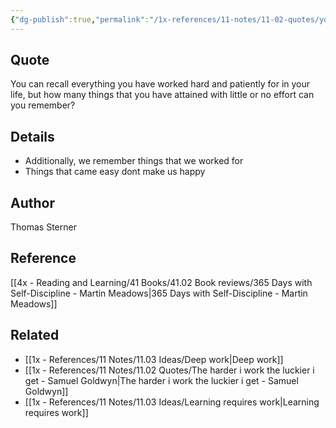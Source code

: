```yaml
---
{"dg-publish":true,"permalink":"/1x-references/11-notes/11-02-quotes/you-can-recall-everything-you-have-worked-hard-and-patiently-for-in-your-life-but-how-many-things-that-you-have-attained-with-little-or-no-effort-can-you-remember-thomas-sterner/","title":"You can recall everything you have worked hard and patiently for in your life, but how many things that you have attained with little or no effort can you remember - Thomas Sterner","created":"2024-02-21T19:38:48.813+03:00","updated":"2024-02-21T19:41:31.947+03:00"}
---
```



## Quote
You can recall everything you have worked hard and patiently for in your life, but how many things that you have attained with little or no effort can you remember?

## Details
- Additionally, we remember things that we worked for
- Things that came easy dont make us happy

## Author
Thomas Sterner

## Reference
[[4x - Reading and Learning/41 Books/41.02 Book reviews/365 Days with Self-Discipline - Martin Meadows\|365 Days with Self-Discipline - Martin Meadows]]

## Related
- [[1x - References/11 Notes/11.03 Ideas/Deep work\|Deep work]]
- [[1x - References/11 Notes/11.02 Quotes/The harder i work the luckier i get - Samuel Goldwyn\|The harder i work the luckier i get - Samuel Goldwyn]]
- [[1x - References/11 Notes/11.03 Ideas/Learning requires work\|Learning requires work]]